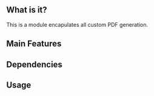 ## What is it?
This is a module encapulates all custom PDF generation.


## Main Features


## Dependencies


## Usage
